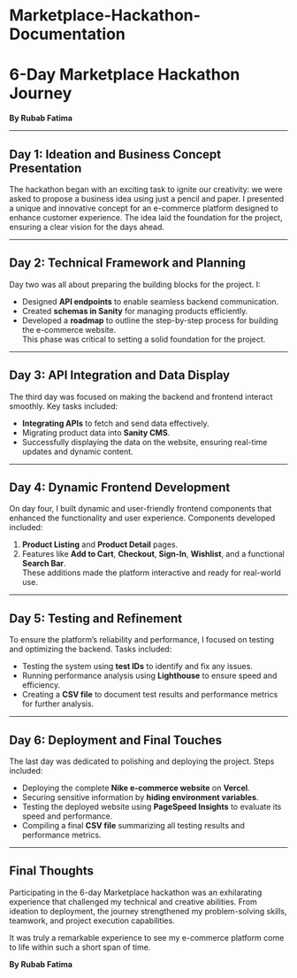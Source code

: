 # Marketplace-Hackathon-Documentation

# 6-Day Marketplace Hackathon Journey  
**By Rubab Fatima**  

---

## Day 1: Ideation and Business Concept Presentation  
The hackathon began with an exciting task to ignite our creativity: we were asked to propose a business idea using just a pencil and paper. I presented a unique and innovative concept for an e-commerce platform designed to enhance customer experience. The idea laid the foundation for the project, ensuring a clear vision for the days ahead.  

---

## Day 2: Technical Framework and Planning  
Day two was all about preparing the building blocks for the project. I:  
- Designed **API endpoints** to enable seamless backend communication.  
- Created **schemas in Sanity** for managing products efficiently.  
- Developed a **roadmap** to outline the step-by-step process for building the e-commerce website.  
This phase was critical to setting a solid foundation for the project.  

---

## Day 3: API Integration and Data Display  
The third day was focused on making the backend and frontend interact smoothly. Key tasks included:  
- **Integrating APIs** to fetch and send data effectively.  
- Migrating product data into **Sanity CMS**.  
- Successfully displaying the data on the website, ensuring real-time updates and dynamic content.  

---

## Day 4: Dynamic Frontend Development  
On day four, I built dynamic and user-friendly frontend components that enhanced the functionality and user experience. Components developed included:  
1. **Product Listing** and **Product Detail** pages.  
2. Features like **Add to Cart**, **Checkout**, **Sign-In**, **Wishlist**, and a functional **Search Bar**.  
These additions made the platform interactive and ready for real-world use.  

---

## Day 5: Testing and Refinement  
To ensure the platform’s reliability and performance, I focused on testing and optimizing the backend. Tasks included:  
- Testing the system using **test IDs** to identify and fix any issues.  
- Running performance analysis using **Lighthouse** to ensure speed and efficiency.  
- Creating a **CSV file** to document test results and performance metrics for further analysis.  

---

## Day 6: Deployment and Final Touches  
The last day was dedicated to polishing and deploying the project. Steps included:  
- Deploying the complete **Nike e-commerce website** on **Vercel**.  
- Securing sensitive information by **hiding environment variables**.  
- Testing the deployed website using **PageSpeed Insights** to evaluate its speed and performance.  
- Compiling a final **CSV file** summarizing all testing results and performance metrics.  

---

## Final Thoughts  
Participating in the 6-day Marketplace hackathon was an exhilarating experience that challenged my technical and creative abilities. From ideation to deployment, the journey strengthened my problem-solving skills, teamwork, and project execution capabilities.  

It was truly a remarkable experience to see my e-commerce platform come to life within such a short span of time.  

**By Rubab Fatima**  

